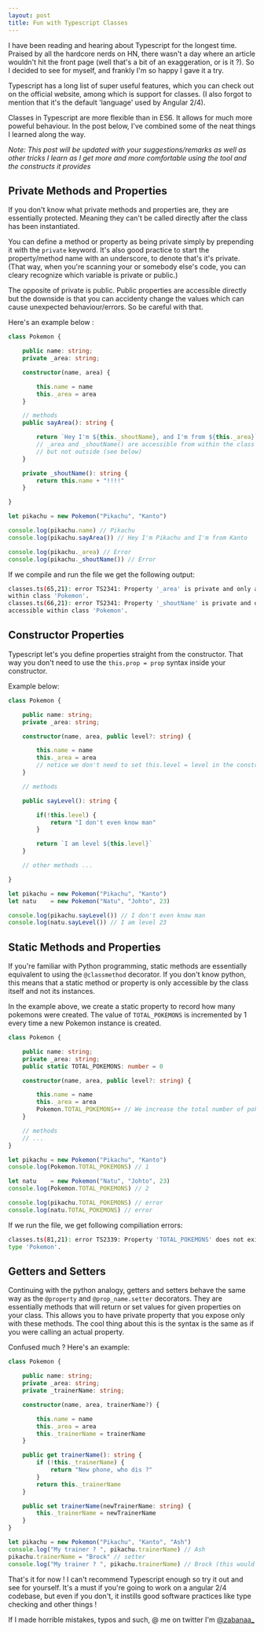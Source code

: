 ```yaml
---
layout: post
title: Fun with Typescript Classes
---
```


I have been reading and hearing about Typescript for the longest time. Praised
by all the hardcore nerds on HN, there wasn't a day where an article wouldn't
hit the front page (well that's a bit of an exaggeration, or is it ?). So I
decided to see for myself, and frankly I'm so happy I gave it a try.

Typescript has a long list of super useful features, which you can check out on
the official website, among which is support for classes. (I also forgot to
mention that it's the default 'language' used by Angular 2/4).

Classes in Typescript are more flexible than in ES6. It allows for much more
poweful behaviour. In the post below, I've combined some of the neat things I
learned along the way.

_Note: This post will be updated with your suggestions/remarks as well as other
tricks I learn as I get more and more comfortable using the tool and the
constructs it provides_

## Private Methods and Properties

If you don't know what private methods and properties are, they are essentially
protected. Meaning they can't be called directly after the class has been
instantiated.

You can define a method or property as being private simply by
prepending it with the `private` keyword. It's also good practice to start the
property/method name with an underscore, to denote that's it's private. (That
way, when you're scanning your or somebody else's code, you can cleary recognize
which variable is private or public.)

The opposite of private is public. Public properties are accessible directly but
the downside is that you can accidenty change the values which can cause
unexpected behaviour/errors. So be careful with that.

Here's an example below :

```typescript
class Pokemon {

    public name: string;
    private _area: string;

    constructor(name, area) {

        this.name = name
        this._area = area
    }

    // methods
    public sayArea(): string {

        return `Hey I'm ${this._shoutName}, and I'm from ${this._area}`
        // _area and _shoutName() are accessible from within the class
        // but not outside (see below)
    }

    private _shoutName(): string {
        return this.name + "!!!!"
    }

}

let pikachu = new Pokemon("Pikachu", "Kanto")

console.log(pikachu.name) // Pikachu
console.log(pikachu.sayArea()) // Hey I'm Pikachu and I'm from Kanto

console.log(pikachu._area) // Error
console.log(pikachu._shoutName()) // Error
```

If we compile and run the file we get the following output:

```bash
classes.ts(65,21): error TS2341: Property '_area' is private and only accessible
within class 'Pokemon'.
classes.ts(66,21): error TS2341: Property '_shoutName' is private and only
accessible within class 'Pokemon'.
```

## Constructor Properties

Typescript let's you define properties straight from the constructor. That way
you don't need to use the `this.prop = prop` syntax inside your constructor.

Example below:

```typescript
class Pokemon {

    public name: string;
    private _area: string;

    constructor(name, area, public level?: string) {

        this.name = name
        this._area = area
        // notice we don't need to set this.level = level in the constructor
    }

    // methods

    public sayLevel(): string {

        if(!this.level) {
            return "I don't even know man"
        }

        return `I am level ${this.level}`
    }

    // other methods ...

}

let pikachu = new Pokemon("Pikachu", "Kanto")
let natu    = new Pokemon("Natu", "Johto", 23)

console.log(pikachu.sayLevel()) // I don't even know man
console.log(natu.sayLevel()) // I am level 23
```

## Static Methods and Properties

If you're familiar with Python programming, static methods are essentially
equivalent to using the `@classmethod` decorator. If you don't know python, this
means that a static method or property is only accessible by the class itself
and not its instances.

In the example above, we create a static property to record how many pokemons
were created. The value of `TOTAL_POKEMONS` is incremented by 1 every time a new
Pokemon instance is created.

```typescript
class Pokemon {

    public name: string;
    private _area: string;
    public static TOTAL_POKEMONS: number = 0

    constructor(name, area, public level?: string) {

        this.name = name
        this._area = area
        Pokemon.TOTAL_POKEMONS++ // We increase the total number of pokemon each time a new pokemon is created
    }

    // methods
    // ...
}

let pikachu = new Pokemon("Pikachu", "Kanto")
console.log(Pokemon.TOTAL_POKEMONS) // 1

let natu    = new Pokemon("Natu", "Johto", 23)
console.log(Pokemon.TOTAL_POKEMONS) // 2

console.log(pikachu.TOTAL_POKEMONS) // error
console.log(natu.TOTAL_POKEMONS) // error
```

If we run the file, we get following compiliation errors:

```bash
classes.ts(81,21): error TS2339: Property 'TOTAL_POKEMONS' does not exist on
type 'Pokemon'.
```

## Getters and Setters

Continuing with the python analogy, getters and setters behave the same way as
the `@property` and `@prop_name.setter` decorators. They are essentially methods
that will return or set values for given properties on your class. This allows
you to have private property that you expose only with these methods. The cool
thing about this is the syntax is the same as if you were calling an actual
property.

Confused much ? Here's an example:

```typescript
class Pokemon {

    public name: string;
    private _area: string;
    private _trainerName: string;

    constructor(name, area, trainerName?) {

        this.name = name
        this._area = area
        this._trainerName = trainerName
    }

    public get trainerName(): string {
        if (!this._trainerName) {
            return "New phone, who dis ?"
        }
        return this._trainerName
    }

    public set trainerName(newTrainerName: string) {
        this._trainerName = newTrainerName
    }
}

let pikachu = new Pokemon("Pikachu", "Kanto", "Ash")
console.log("My trainer ? ", pikachu.trainerName) // Ash
pikachu.trainerName = "Brock" // setter
console.log("My trainer ? ", pikachu.trainerName) // Brock (this would never happen but let's just pretend)
```
That's it for now ! I can't recommend Typescript enough so try it out and see
for yourself. It's a must if you're going to work on a angular 2/4 codebase, but
even if you don't, it instills good software practices like type checking and
other things !

If I made horrible mistakes, typos and such, @ me on twitter I'm
[@zabanaa\_](https://twitter.com/zabanaa_)
